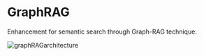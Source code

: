 # GraphRAG
Enhancement for semantic search through Graph-RAG technique.

![graphRAGarchitecture]('image/graphragArchitecture.png' "RAGArchitecture")
